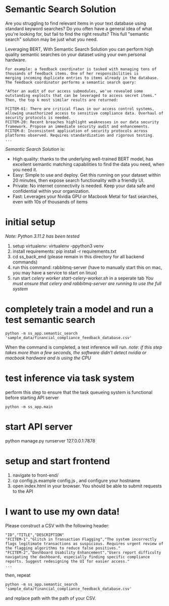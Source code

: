 # Semantic Search Solution
Are you struggling to find relevant items in your text database using standard keyword searches? 
Do you often have a general idea of what you're looking for, but fail to find the right results?
This full "semantic search" solution may be just what you need.

Leveraging BERT, With Semantic Search Solution you can perform high quality semantic searches on your dataset using your own personal hardware.
```
For example: a feedback coordinator is tasked with managing tens of thousands of feedback items. One of her responsibilities is
merging incoming duplicate entries to items already in the database. The feedback coordinator performs a semantic search query:

"After an audit of our access submodules, we've revealed some outstanding exploits that can be leveraged to access secret items."
Then, the top k most similar results are returned:

FCITEM-61: There are critical flaws in our access control systems, allowing unauthorized access to sensitive compliance data. Overhaul of security protocols is needed.
FCITEM-20: Recent breaches highlight weaknesses in our data security framework. Propose an immediate security audit and enhancements.
FCITEM-8: Inconsistent application of security protocols across platforms observed. Requires standardization and rigorous testing.  
...
```

*Semantic Search Solution* is:
* High quality: thanks to the underlying well-trained BERT model, has excellent semantic matching capabilities to find the data you need, when you need it.
* Easy: Simple to use and deploy. Get this running on your dataset within 20 minutes, then expose search functionality with a friendly UI.
* Private: No internet connectivity is needed. Keep your data safe and confidential within your organization.
* Fast: Leverages your Nvidia GPU or Macbook Metal for fast searches, even with 10s of thousands of items

# initial setup
_Note: Python 3.11.2 has been tested_
1. setup virtualenv: virtualenv -ppython3 venv 
2. install requirements: pip install -r requirements.txt
3. cd ss_back_end (please remain in this directory for all backend commands)
4. run this command: rabbitmq-server (have to manually start this on mac, you may have a service to start on linux)
5. run start *celery worker start-celery-worker.sh* in a seperate tab
_You must ensure that celery and rabbitmq-server are running to use the full system_

# completely train a model and run a test semantic search 
```
python -m ss_app.semantic_search 'sample_data/financial_compliance_feedback_database.csv'
```
When the command is completed, a test inference will run.
_note: if this step takes more than a few seconds, the software didn't detect nvidia or macbook hardware and is using the CPU_

# test inference via task system
perform this step to ensure that the task queueing system is functional before starting API server
```
python -m ss_app.main
```

# start API server
python manage.py runserver 127.0.0.1:7878

# setup and start frontend
1. navigate to front-end/
2. cp config.js.example config.js , and configure your hostname
3. open index.html in your browser. You should be able to submit requests to the API

# I want to use my own data!
Please construct a CSV with the following header:
```
"ID","TITLE","DESCRIPTION"
"FCITEM-1","Glitch in Transaction Flagging","The system incorrectly flags legitimate transactions as suspicious. Requires urgent review of the flagging algorithms to reduce false positives."
"FCITEM-2","Dashboard Usability Enhancement","Users report difficulty navigating the dashboard, especially finding specific compliance reports. Suggest redesigning the UI for easier access."
...
```
then, repeat 
```
python -m ss_app.semantic_search 'sample_data/financial_compliance_feedback_database.csv'
```
and replace path with the path of your CSV.

